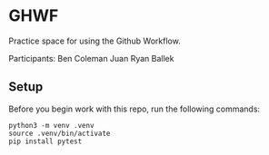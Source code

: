 
# GHWF

Practice space for using the Github Workflow.

Participants:
Ben Coleman
Juan
Ryan Ballek

## Setup

Before you begin work with this repo, run the following commands:

```
python3 -m venv .venv
source .venv/bin/activate
pip install pytest
```

